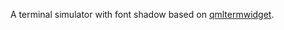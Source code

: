 A terminal simulator with font shadow based on [qmltermwidget](//github.com/Swordfish90/qmltermwidget).
